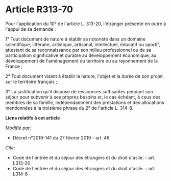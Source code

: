 # Article R313-70

Pour l'application du 10° de l'article L. 313-20, l'étranger présente en outre à l'appui de sa demande :

1° Tout document de nature à établir sa notoriété dans un domaine scientifique, littéraire, artistique, artisanal,
intellectuel, éducatif ou sportif, attestant de sa reconnaissance par son milieu professionnel ou de sa participation
significative et durable au développement économique, au développement de l'aménagement du territoire ou au rayonnement de la
France ;

2° Tout document visant à établir la nature, l'objet et la durée de son projet sur le territoire français ;

3° La justification qu'il dispose de ressources suffisantes pendant son séjour pour subvenir à ses propres besoins et, le cas
échéant, à ceux des membres de sa famille, indépendamment des prestations et des allocations mentionnées à la troisième
phrase du 2° de l'article L. 314-8.

**Liens relatifs à cet article**

_Modifié par_:

  - Décret n°2019-141 du 27 février 2019 - art. 46

_Cite_:

  - Code de l'entrée et du séjour des étrangers et du droit d'asile. - art. L313-20
  - Code de l'entrée et du séjour des étrangers et du droit d'asile. - art. L314-8
